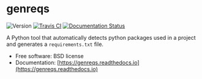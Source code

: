 # genreqs

![Version](https://img.shields.io/pypi/v/genreqs.svg)
[![Travis CI](https://img.shields.io/travis/zelshahawy/genreqs.svg)](https://travis-ci.com/zelshahawy/genreqs)
[![Documentation Status](https://readthedocs.org/projects/genreqs/badge/?version=latest)](https://genreqs.readthedocs.io/en/latest/?version=latest)

A Python tool that automatically detects python packages used in a project and generates a `requirements.txt` file.

- Free software: BSD license
- Documentation: [https://genreqs.readthedocs.io](https://genreqs.readthedocs.io)


